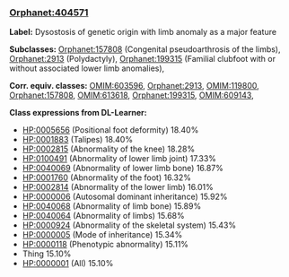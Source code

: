 
### [Orphanet:404571](http://www.orpha.net/ORDO/Orphanet_404571)
**Label:** Dysostosis of genetic origin with limb anomaly as a major feature

**Subclasses:** [Orphanet:157808](http://www.orpha.net/ORDO/Orphanet_157808) (Congenital pseudoarthrosis of the limbs), [Orphanet:2913](http://www.orpha.net/ORDO/Orphanet_2913) (Polydactyly), [Orphanet:199315](http://www.orpha.net/ORDO/Orphanet_199315) (Familial clubfoot with or without associated lower limb anomalies), 

**Corr. equiv. classes:** [OMIM:603596](http://purl.obolibrary.org/obo/OMIM_603596), [Orphanet:2913](http://www.orpha.net/ORDO/Orphanet_2913), [OMIM:119800](http://purl.obolibrary.org/obo/OMIM_119800), [Orphanet:157808](http://www.orpha.net/ORDO/Orphanet_157808), [OMIM:613618](http://purl.obolibrary.org/obo/OMIM_613618), [Orphanet:199315](http://www.orpha.net/ORDO/Orphanet_199315), [OMIM:609143](http://purl.obolibrary.org/obo/OMIM_609143), 

**Class expressions from DL-Learner:**

- [HP:0005656](http://purl.obolibrary.org/obo/HP_0005656) (Positional foot deformity) 18.40%
- [HP:0001883](http://purl.obolibrary.org/obo/HP_0001883) (Talipes) 18.40%
- [HP:0002815](http://purl.obolibrary.org/obo/HP_0002815) (Abnormality of the knee) 18.28%
- [HP:0100491](http://purl.obolibrary.org/obo/HP_0100491) (Abnormality of lower limb joint) 17.33%
- [HP:0040069](http://purl.obolibrary.org/obo/HP_0040069) (Abnormality of lower limb bone) 16.87%
- [HP:0001760](http://purl.obolibrary.org/obo/HP_0001760) (Abnormality of the foot) 16.32%
- [HP:0002814](http://purl.obolibrary.org/obo/HP_0002814) (Abnormality of the lower limb) 16.01%
- [HP:0000006](http://purl.obolibrary.org/obo/HP_0000006) (Autosomal dominant inheritance) 15.92%
- [HP:0040068](http://purl.obolibrary.org/obo/HP_0040068) (Abnormality of limb bone) 15.89%
- [HP:0040064](http://purl.obolibrary.org/obo/HP_0040064) (Abnormality of limbs) 15.68%
- [HP:0000924](http://purl.obolibrary.org/obo/HP_0000924) (Abnormality of the skeletal system) 15.43%
- [HP:0000005](http://purl.obolibrary.org/obo/HP_0000005) (Mode of inheritance) 15.34%
- [HP:0000118](http://purl.obolibrary.org/obo/HP_0000118) (Phenotypic abnormality) 15.11%
- Thing 15.10%
- [HP:0000001](http://purl.obolibrary.org/obo/HP_0000001) (All) 15.10%


